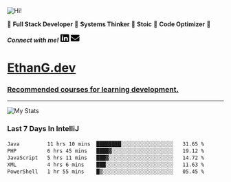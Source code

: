 <img src="https://i.giphy.com/media/3PAL5bChWnak0WJ32x/giphy.webp" alt="Hi!">

:star2: **Full Stack Developer** :star2: **Systems Thinker** :star2: **Stoic** :star2: **Code Optimizer** :star2:

***Connect with me!*** <a href="https://www.linkedin.com/in/ethan-glover/"><img src="https://raw.githubusercontent.com/eglove/eglove/eeb591600b73da426bd298d229e2fd96df019488/linkedin-brands.svg" alt="LinkedIn" width="20px" height="20px"></a> <a href="mailto:hello@ethang.email"><img src="https://raw.githubusercontent.com/eglove/eglove/47aceecf4819797d993f5facc7764cb99d0ab039/envelope-solid.svg" alt="Email" width="20px" height="20px"></a>

# [EthanG.dev](https://ethang.dev/)

### [Recommended courses for learning development.](./pages/CourseList.md)

<hr>

![My Stats](https://github-readme-stats.vercel.app/api?username=eglove&show_icons=true&theme=default&count_private=true)

### Last 7 Days In IntelliJ
<!--START_SECTION:waka-->
```text
Java         11 hrs 10 mins  ████████░░░░░░░░░░░░░░░░░   31.65 % 
PHP          6 hrs 45 mins   ████▓░░░░░░░░░░░░░░░░░░░░   19.12 % 
JavaScript   5 hrs 11 mins   ███▓░░░░░░░░░░░░░░░░░░░░░   14.72 % 
XML          4 hrs 6 mins    ███░░░░░░░░░░░░░░░░░░░░░░   11.63 % 
PowerShell   1 hr 55 mins    █▒░░░░░░░░░░░░░░░░░░░░░░░   05.45 % 
```
<!--END_SECTION:waka-->
